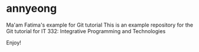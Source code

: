 # annyeong
Ma'am Fatima's example for Git tutorial
This is an example repository for the Git tutorial for IT 332: Integrative Programming and Technologies

Enjoy!